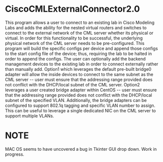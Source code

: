 # CiscoCMLExternalConnector2.0
This program allows a user to connect to an existing lab in Cisco Modeling Labs and adds the ability for the nested virtual routers and switches to connect to the external network of the CML server whether its physical or virtual.  In order for this functionality to be successful, the underlying physical network of the CML server needs to be pre-configured.  This program will build the specific configs per device and append those configs to the start config file of the device; thus, requiring the lab to be halted in order to append the configs.  The user can optionally add the backend management devices to the existing lab in order to connect externally rather than manually add. Option1 which leverages the default pre-built bridge0 adapter will allow the inside devices to connect to the same subnet as the CML server -- user must ensure that the addressing range provided does not conflict with the DHCP/local subnet of the CML server.  Option2 leverages a user created bridge adapter within CentOS -- user must ensure that the addressing range provided does not conflict with the DHCP/local subnet of the specified VLAN.  Additionally, the bridge adapters can be configured to support 802.1q tagging and specific VLAN number to assign.  This can be useful to leverage a single dedicated NIC on the CML server to support multiple VLANs.

# NOTE
MAC OS seems to have uncovered a bug in Tkinter GUI drop down.  Work in progress.

